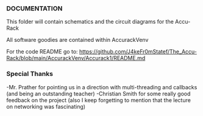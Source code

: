 ### DOCUMENTATION ###
This folder will contain schematics and the circuit diagrams for the Accu-Rack

All software goodies are contained within AccurackVenv

For the code README go to:
  https://github.com/J4keFr0mStatef/The_Accu-Rack/blob/main/AccurackVenv/Accurack1/README.md
  
### Special Thanks ###
  -Mr. Prather for pointing us in a direction with multi-threading and callbacks (and being an outstanding teacher)
  -Christian Smith for some really good feedback on the project (also I keep forgetting to mention that the lecture on networking was fascinating)
